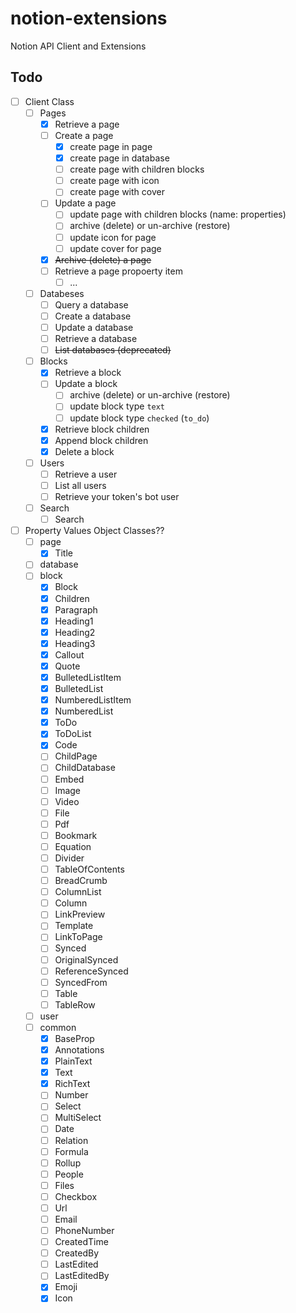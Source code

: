 # notion-extensions
Notion API Client and Extensions

## Todo

- [ ] Client Class
    - [ ] Pages
        - [x] Retrieve a page
        - [ ] Create a page
            - [x] create page in page
            - [x] create page in database
            - [ ] create page with children blocks
            - [ ] create page with icon
            - [ ] create page with cover
        - [ ] Update a page
            - [ ] update page with children blocks (name: properties)
            - [ ] archive (delete) or un-archive (restore)
            - [ ] update icon for page
            - [ ] update cover for page
        - [x] ~~Archive (delete) a page~~
        - [ ] Retrieve a page propoerty item
            - [ ] ...
    - [ ] Databeses
        - [ ] Query a database
        - [ ] Create a database
        - [ ] Update a database
        - [ ] Retrieve a database
        - [ ] ~~List databases (deprecated)~~
    - [ ] Blocks
        - [x] Retrieve a block
        - [ ] Update a block
            - [ ] archive (delete) or un-archive (restore)
            - [ ] update block type `text`
            - [ ] update block type `checked` (`to_do`)
        - [x] Retrieve block children
        - [x] Append block children
        - [x] Delete a block
    - [ ] Users
        - [ ] Retrieve a user
        - [ ] List all users
        - [ ] Retrieve your token's bot user
    - [ ] Search
        - [ ] Search

- [ ] Property Values Object Classes??
     - [ ] page
        - [x] Title
     - [ ] database
     - [ ] block
        - [x] Block
        - [x] Children
        - [x] Paragraph
        - [x] Heading1
        - [x] Heading2
        - [x] Heading3
        - [x] Callout
        - [x] Quote
        - [x] BulletedListItem
        - [x] BulletedList
        - [x] NumberedListItem
        - [x] NumberedList
        - [x] ToDo
        - [x] ToDoList
        - [x] Code
        - [ ] ChildPage
        - [ ] ChildDatabase
        - [ ] Embed
        - [ ] Image
        - [ ] Video
        - [ ] File
        - [ ] Pdf
        - [ ] Bookmark
        - [ ] Equation
        - [ ] Divider
        - [ ] TableOfContents
        - [ ] BreadCrumb
        - [ ] ColumnList
        - [ ] Column
        - [ ] LinkPreview
        - [ ] Template
        - [ ] LinkToPage
        - [ ] Synced
        - [ ] OriginalSynced
        - [ ] ReferenceSynced
        - [ ] SyncedFrom
        - [ ] Table
        - [ ] TableRow
     - [ ] user
     - [ ] common
        - [x] BaseProp
        - [x] Annotations
        - [x] PlainText
        - [x] Text
        - [x] RichText
        - [ ] Number
        - [ ] Select
        - [ ] MultiSelect
        - [ ] Date
        - [ ] Relation
        - [ ] Formula
        - [ ] Rollup
        - [ ] People
        - [ ] Files
        - [ ] Checkbox
        - [ ] Url
        - [ ] Email
        - [ ] PhoneNumber
        - [ ] CreatedTime
        - [ ] CreatedBy
        - [ ] LastEdited
        - [ ] LastEditedBy
        - [x] Emoji
        - [x] Icon